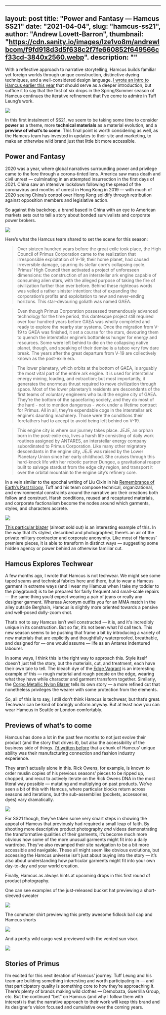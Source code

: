 
---
layout: post
title: "Power and Fantasy — Hamcus SS21"
date: "2021-04-04",
slug: "hamcus-ss21",
author: "Andrew Lovett-Barron",
thumbnail: "https://cdn.sanity.io/images/lze1vo8m/andrewlbcom/f9fd918d3d5f638c2f7fe660852f649566cf33cd-3840x2560.webp".
description: ""
---

With a reflective approach to narrative storytelling, Hamcus builds familiar yet foreign worlds through unique construction, distinctive dyeing techniques, and a well-considered design language. [I wrote an intro to Hamcus earlier this year](https://andrewlb.com/full-hamcus/) that should serve as a deeper introduction, but suffice it to say that the first of six drops in the Spring/Summer season of Hamcus continues the iterative refinement that I’ve come to admire in Tuff Leung’s work.



![](https://cdn.sanity.io/images/lze1vo8m/andrewlbcom/21162d898ea677a9f16586972c36be02ed689094-1536x2048.png)

In this first instalment of SS21, we seem to be taking some time to consider **power** as a theme, more **technical materials** as a material evolution, and a **preview of what’s to come**. This final point is worth considering as well, as the Hamcus team has invested in updates to their site and marketing, to make an otherwise wild brand just that little bit more accessible.

## **Power and Fantasy**

2020 was a year, where global narratives surrounding power and privilege came to the fore through a corona-tinted lens. America saw mass death and civil unrest — culminating in an attempted insurrection in the first days of 2021. China saw an intensive lockdown following the spread of the coronavirus and months of unrest in Hong Kong in 2019 — with much of 2020 seeing China’s control over Hong Kong solidify through retribution against opposition members and legislative action.

So against this backdrop, a brand based in China with an eye to American markets sets out to tell a story about bonded survivalists and corporate power brokers.



![](https://cdn.sanity.io/images/lze1vo8m/andrewlbcom/72d50520e3fadd48d161b1d4c8cb04213139a6d8-1312x584.png)

Here’s what the Hamcus team shared to set the scene for this season:

> Over sixteen hundred years before the great exile took place, the High Council of Primus Corporation came to the realization that irresponsible exploitation of V-19, their home planet, had caused irreversible damage, spurring its stellar core’s collapsing cycle. Primus’ High Council then activated a project of unforeseen dimensions: the construction of an interstellar ark engine capable of consuming alien stars, with the alleged purpose of taking the fire of civilization further than ever before. Behind these righteous words was veiled a rather sinister intention: that of expanding the corporation’s profits and exploitation to new and never-ending horizons. This star-devouring goliath was named GAEA.

> Even though Primus Corporation possessed tremendously advanced technology for the time period, this dantesque project still required over four hundred years before GAEA was wholly completed and ready to explore the nearby star systems. Once the migration from V-19 to GAEA was finished, it set a course for the stars, devouring them to quench the interstellar engine’s bottomless hunger for energy and resources. Some were left behind to die on the collapsing native planet, though, and speaking of their demise is a taboo very few dare break. The years after the great departure from V-19 are collectively known as the post-exile era.

> The lower planetary, which orbits at the bottom of GAEA, is arguably the most vital part of the entire ark engine. It is used for interstellar energy mining, loading, and extraction; but most importantly, it generates the enormous thrust required to move civilization through space. Most of the lower planetary’s residents are descendants of the first teams of voluntary engineers who built the engine city of GAEA. They’re the bottom of the spacefaring society, and they do most of the hard - not to mention dangerous - work under a lifetime contract for Primus. All in all, they’re expendable cogs in the interstellar ark engine’s daunting machinery. Those were the conditions their forefathers had to accept to avoid being left behind on V-19.

> This engine city is where our journey takes place. JEJE, an orphan born in the post-exile era, lives a harsh life consisting of daily work routines assigned by ANTARES, an interstellar energy company subordinated to Primus Corporation. Like many other migratory descendants in the engine city, JEJE was raised by the Lower Planetary Union since her early childhood. She cruises through this hard-knock life with her robotic partner Dungee, a gravitational reaper built to salvage stardust from the edge city region, and transport it over the orbital mountain to the engine city’s refinery core.

In a vein similar to the epochal writing of Liu Cixin in his [Remembrance of Earth’s Past trilogy](https://bookshop.org/a/19778/9780765382030), Tuff and his team compose technical, organizational, and environmental constraints around the narrative arc their creations both follow and construct. Harsh conditions, reused and recaptured materials, and corporate factionalism become the nodes around which garments, styles, and characters accrete.



![](https://cdn.sanity.io/images/lze1vo8m/andrewlbcom/54ddfc76ad8e21b5f1724df43f50e8c050f91c08-1536x2048.png)

[This particular blazer](https://hamc.us/collections/21_01_ss/products/copy-of-fm01421-1-mb) (almost sold out) is an interesting example of this. In the way that it’s styled, described and photographed, there’s an air of the private military contractor and corporate anonymity. Like most of Hamcus’ premiere pieces, it is able to transform in distinct ways — suggesting some hidden agency or power behind an otherwise familiar cut.

## **Hamcus Explores Techwear**

A few months ago, I wrote that Hamcus is not techwear. We might see some taped seams and technical fabrics here and there, but to wear a Hamcus garment in extreme ways (and I wear my Hamcus when I take my toddler to the playground) is to be prepared for fairly frequent and small-scale repairs — the same thing you’d expect wearing a pair of jeans or really any designer garment. Whereas Acronym outfits you for an MMA match in the alley outside Berghain, Hamcus is slightly more oriented towards a pensive and well-posed dolly-zoom shot.

That’s not to say Hamcus isn’t well constructed — it is, and it's incredibly unique in its construction. But so far, it’s not been what I’d call tech. This new season seems to be pushing that frame a bit by introducing a variety of new materials that are explicitly and thoughtfully waterproofed, breathable, and designed for — one would assume — life as an Antares indentured labourer.

In some ways, I think this is the right way to approach this. Style itself doesn’t just tell the story, but the materials, cut, and treatment, each have their own tale to tell. The bleach dye of the [Edge Vagrant](https://hamc.us/collections/21_01_ss/products/copy-of-fm09321-4-os) is an interesting example of this — rough material and rough people on the edge, wearing what they have while character and garment transform together. Similarly, the [Corpo Metallic Nylon Blazer](https://hamc.us/collections/21_01_ss/products/copy-of-fm00821-1-mb) tells its own story — a more refined cut that nonetheless privileges the wearer with some protection from the elements.

So, all of this is to say, I still don’t think Hamcus is techwear, but that’s great. Techwear can be kind of boringly uniform anyway. But at least now you can wear Hamcus in Seattle or London comfortably.

## **Previews of what’s to come**

Hamcus has done a lot in the past few months to not just evolve their product (and the story that drives it), but also the accessibility of the business side of things. [I’d written before](https://www.tchwr.com/2021/01/03/full-hamcus-finding-the-spark-in-scifi-workwear/) that a chunk of Hamcus’ unique ability was their manufacturing connection and fashion industry experience. 

They aren’t actually alone in this. Rick Owens, for example, is known to order muslin copies of his previous seasons’ pieces to be ripped up, chopped, and recut to actively iterate on the Rick Owens DNA in the most literal way possible — mutating and multiplying on past products. We’ve seen a bit of this with Hamcus, where particular blocks return across seasons and iterations, but the sub-assemblies (pockets, accessories, dyes) vary dramatically.



![](https://cdn.sanity.io/images/lze1vo8m/andrewlbcom/f27e355c1f719cfbe9030e8943839dc5fe719403-1286x594.png)

For SS21 though, they’ve taken some very smart steps in showing the appeal of Hamcus that previously had required a small leap of faith. By shooting more descriptive product photography _and_ videos demonstrating the transformative qualities of their garments, it’s become much more obvious how some of the more unusual garments might fit into a daily wardrobe. They’ve also revamped their site navigation to be a bit more accessible and navigable. These all might seem like obvious evolutions, but accessing the Hamcus universe isn’t just about buying into the story — it’s also about understanding how particular garments might fit into your own day-to-day and your world creation.

Finally, Hamcus as always hints at upcoming drops in this first round of product photography.

One can see examples of the just-released bucket hat previewing a short-sleeved sweater



![](https://cdn.sanity.io/images/lze1vo8m/andrewlbcom/b962bb02242bc6c41487b1882ff2dc5a84e88c30-1536x2048.png)



The commuter shirt previewing this pretty awesome fidlock ball cap and Hamcus shorts

![](https://cdn.sanity.io/images/lze1vo8m/andrewlbcom/ebe2dbfbe1ee7396055e96448a6cc9cde6a1aaa9-1536x2048.png)



And a pretty wild cargo vest previewed with the vented sun visor.

![](https://cdn.sanity.io/images/lze1vo8m/andrewlbcom/8e4fa8183a156aa59f18e27e508d341d6f9830cf-1536x2048.png)

## **Stories of Primus**

I’m excited for this next iteration of Hamcus’ journey. Tuff Leung and his team are building something interesting and worth participating in — and that participatory quality is something core to how they’re approaching it. There’s plenty of brands making wild clothes — Demobaza, Guerrilla Group, etc. But the continued “bet” on Hamcus (and why I follow them with interest) is that the narrative approach to their work will keep this brand and its designer’s vision focused and cumulative over the coming years.
